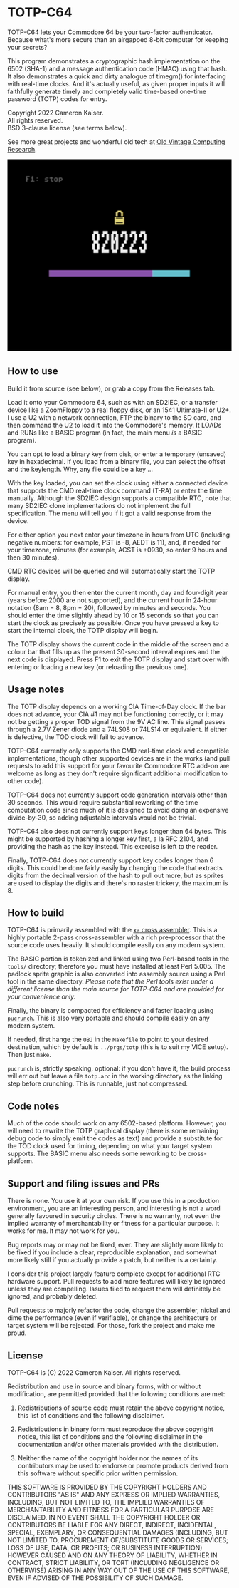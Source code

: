 # TOTP-C64

TOTP-C64 lets your Commodore 64 be your two-factor authenticator. Because
what's more secure than an airgapped 8-bit computer for keeping your secrets?

This program demonstrates a cryptographic hash implementation on the 6502
(SHA-1) and a message authentication code (HMAC) using that hash. It also
demonstrates a quick and dirty analogue of timegm() for interfacing with
real-time clocks. And it's actually useful, as given proper inputs it will
faithfully generate timely and completely valid time-based one-time
password (TOTP) codes for entry.

Copyright 2022 Cameron Kaiser.  
All rights reserved.  
BSD 3-clause license (see terms below).

See more great projects and wonderful old tech at
[Old Vintage Computing Research](http://oldvcr.blogspot.com/).

![Screenshot.](/png/pic.png?raw=true "Screenshot.")

## How to use

Build it from source (see below), or grab a copy from the Releases tab.

Load it onto your Commodore 64, such as with an SD2IEC, or a transfer device
like a ZoomFloppy to a real floppy disk, or an 1541 Ultimate-II or U2+. I
use a U2 with a network connection, FTP the binary to the SD card, and then
command the U2 to load it into the Commodore's memory. It LOADs and RUNs like
a BASIC program (in fact, the main menu *is* a BASIC program).

You can opt to load a binary key from disk, or enter a temporary (unsaved)
key in hexadecimal. If you load from a binary file, you can select the
offset and the keylength. Why, any file could be a key ...

With the key loaded, you can set the clock using either a connected device
that supports the CMD real-time clock command (T-RA) or enter the time
manually. Although the SD2IEC design supports a compatible RTC, note that many
SD2IEC clone implementations do not implement the full specification. The menu
will tell you if it got a valid response from the device.

For either option you next enter your timezone in hours from UTC (including
negative numbers: for example, PST is -8, AEDT is 11), and, if needed for your
timezone, minutes (for example, ACST is +0930, so enter 9 hours and then 30
minutes).

CMD RTC devices will be queried and will automatically start the TOTP display.

For manual entry, you then enter the current month, day and four-digit year
(years before 2000 are not supported), and the current hour in 24-hour
notation (8am = 8, 8pm = 20), followed by minutes and seconds. You should
enter the time slightly ahead by 10 or 15 seconds so that you can start
the clock as precisely as possible. Once you have pressed a key to start
the internal clock, the TOTP display will begin.

The TOTP display shows the current code in the middle of the screen and a
colour bar that fills up as the present 30-second interval expires and the
next code is displayed. Press F1 to exit the TOTP display and start over
with entering or loading a new key (or reloading the previous one).

## Usage notes

The TOTP display depends on a working CIA Time-of-Day clock. If the bar
does not advance, your CIA #1 may not be functioning correctly, or it may
not be getting a proper TOD signal from the 9V AC line. This signal passes
through a 2.7V Zener diode and a 74LS08 or 74LS14 or equivalent. If either
is defective, the TOD clock will fail to advance.

TOTP-C64 currently only supports the CMD real-time clock and compatible
implementations, though other supported devices are in the works (and pull
requests to add this support for your favourite Commodore RTC add-on are
welcome as long as they don't require significant additional modification
to other code).

TOTP-C64 does not currently support code generation intervals other than 30
seconds. This would require substantial reworking of the time computation
code since much of it is designed to avoid doing an expensive divide-by-30,
so adding adjustable intervals would not be trivial.

TOTP-C64 also does not currently support keys longer than 64 bytes. This might
be supported by hashing a longer key first, a la RFC 2104, and providing the
hash as the key instead. This exercise is left to the reader.

Finally, TOTP-C64 does not currently support key codes longer than 6 digits.
This could be done fairly easily by changing the code that extracts digits
from the decimal version of the hash to pull out more, but as sprites are
used to display the digits and there's no raster trickery, the maximum is 8.

## How to build

TOTP-C64 is primarily assembled with the
[`xa` cross assembler](http://www.floodgap.com/retrotech/xa/). This is a
highly portable 2-pass cross-assembler with a rich pre-processor that the
source code uses heavily. It should compile easily on any modern system.

The BASIC portion is tokenized and linked using two Perl-based tools in the
`tools/` directory; therefore you must have installed at least Perl 5.005.
The padlock sprite graphic is also converted into assembly source using a
Perl tool in the same directory. *Please note that the Perl tools exist under
a different license than the main source for TOTP-C64 and are provided for
your convenience only.*

Finally, the binary is compacted for efficiency and faster loading using
[`pucrunch`](http://a1bert.kapsi.fi/Dev/pucrunch/). This is also very
portable and should compile easily on any modern system.

If needed, first hange the `OBJ` in the `Makefile` to point to your desired
destination, which by default is `../prgs/totp` (this is to suit my VICE
setup). Then just `make`.

`pucrunch` is, strictly speaking, optional: if you don't have it, the build
process will err out but leave a file `totp.arc` in the working directory
as the linking step before crunching. This is runnable, just not compressed.

## Code notes

Much of the code should work on any 6502-based platform. However, you will
need to rewrite the TOTP graphical display (there is some remaining debug
code to simply emit the codes as text) and provide a substitute for the TOD
clock used for timing, depending on what your target system supports. The
BASIC menu also needs some reworking to be cross-platform.

## Support and filing issues and PRs

There is none. You use it at your own risk. If you use this in a
production environment, you are an interesting person, and interesting
is not a word generally favoured in security circles. There is no
warranty, not even the implied warranty of merchantability or fitness
for a particular purpose. It works for me. It may not work for you.

Bug reports may or may not be fixed, ever. They are slightly more likely to
be fixed if you include a clear, reproducible explanation, and somewhat
more likely still if you actually provide a patch, but neither is a
certainty.

I consider this project largely feature complete except for additional RTC
hardware support. Pull requests to add more features will likely be
ignored unless they are compelling. Issues filed to request them will
definitely be ignored, and probably deleted.

Pull requests to majorly refactor the code, change the assembler, nickel
and dime the performance (even if verifiable), or change the architecture
or target system will be rejected. For those, fork the project and make me
proud.

## License

TOTP-C64 is (C) 2022 Cameron Kaiser. All rights reserved.

Redistribution and use in source and binary forms, with or without modification, are permitted provided that the following conditions are met:

1. Redistributions of source code must retain the above copyright notice, this list of conditions and the following disclaimer.

2. Redistributions in binary form must reproduce the above copyright notice, this list of conditions and the following disclaimer in the documentation and/or other materials provided with the distribution.

3. Neither the name of the copyright holder nor the names of its contributors may be used to endorse or promote products derived from this software without specific prior written permission.

THIS SOFTWARE IS PROVIDED BY THE COPYRIGHT HOLDERS AND CONTRIBUTORS "AS IS" AND ANY EXPRESS OR IMPLIED WARRANTIES, INCLUDING, BUT NOT LIMITED TO, THE IMPLIED WARRANTIES OF MERCHANTABILITY AND FITNESS FOR A PARTICULAR PURPOSE ARE DISCLAIMED. IN NO EVENT SHALL THE COPYRIGHT HOLDER OR CONTRIBUTORS BE LIABLE FOR ANY DIRECT, INDIRECT, INCIDENTAL, SPECIAL, EXEMPLARY, OR CONSEQUENTIAL DAMAGES (INCLUDING, BUT NOT LIMITED TO, PROCUREMENT OF/SUBSTITUTE GOODS OR SERVICES; LOSS OF USE, DATA, OR PROFITS; OR BUSINESS INTERRUPTION) HOWEVER CAUSED AND ON ANY THEORY OF LIABILITY, WHETHER IN CONTRACT, STRICT LIABILITY, OR TORT (INCLUDING NEGLIGENCE OR OTHERWISE) ARISING IN ANY WAY OUT OF THE USE OF THIS SOFTWARE, EVEN IF ADVISED OF THE POSSIBILITY OF SUCH DAMAGE.
